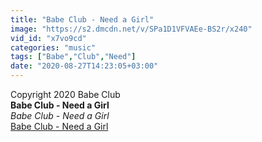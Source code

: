 ```yaml
---
title: "Babe Club - Need a Girl"
image: "https://s2.dmcdn.net/v/SPa1D1VFVAEe-BS2r/x240"
vid_id: "x7vo9cd"
categories: "music"
tags: ["Babe","Club","Need"]
date: "2020-08-27T14:23:05+03:00"
---
```

Copyright 2020 Babe Club<br><b>Babe Club - Need a Girl</b><br> <i>Babe Club - Need a Girl</i><br> <u>Babe Club - Need a Girl</u>
